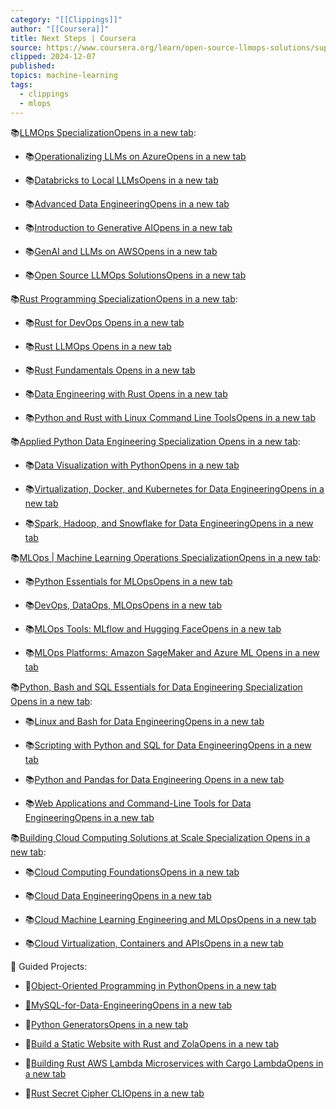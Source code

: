 ```yaml
---
category: "[[Clippings]]"
author: "[[Coursera]]"
title: Next Steps | Coursera
source: https://www.coursera.org/learn/open-source-llmops-solutions/supplement/mqumD/next-steps
clipped: 2024-12-07
published: 
topics: machine-learning
tags:
  - clippings
  - mlops
---
```


📚[LLMOps SpecializationOpens in a new tab](https://insight.paiml.com/a8e): 

-   📚[Operationalizing LLMs on AzureOpens in a new tab](https://insight.paiml.com/e2u)
    
-   📚[Databricks to Local LLMsOpens in a new tab](https://insight.paiml.com/i6k)
    
-   📚[Advanced Data EngineeringOpens in a new tab](https://insight.paiml.com/uvi)
    
-   📚[Introduction to Generative AIOpens in a new tab](https://insight.paiml.com/ee2)
    
-   📚[GenAI and LLMs on AWSOpens in a new tab](https://insight.paiml.com/3x7)
    
-   📚[Open Source LLMOps SolutionsOpens in a new tab](https://insight.paiml.com/x0g)
    

📚[Rust Programming SpecializationOpens in a new tab](https://insight.paiml.com/qwh):

-   📚[Rust for DevOps Opens in a new tab](https://insight.paiml.com/x14)
    
-   📚[Rust LLMOps Opens in a new tab](https://insight.paiml.com/g3b)
    
-   📚[Rust Fundamentals Opens in a new tab](https://insight.paiml.com/qyt)
    
-   📚[Data Engineering with Rust Opens in a new tab](https://insight.paiml.com/zm1)
    
-   📚[Python and Rust with Linux Command Line ToolsOpens in a new tab](https://insight.paiml.com/jot)
    

📚[Applied Python Data Engineering Specialization Opens in a new tab](https://insight.paiml.com/5r9):

-   📚[Data Visualization with PythonOpens in a new tab](https://insight.paiml.com/y9p)
    
-   📚[Virtualization, Docker, and Kubernetes for Data EngineeringOpens in a new tab](https://insight.paiml.com/xtp)
    
-   📚[Spark, Hadoop, and Snowflake for Data EngineeringOpens in a new tab](https://insight.paiml.com/f6j)
    

📚[MLOps | Machine Learning Operations SpecializationOpens in a new tab](https://insight.paiml.com/l5u):

-   📚[Python Essentials for MLOpsOpens in a new tab](https://insight.paiml.com/uvm)
    
-   📚[DevOps, DataOps, MLOpsOpens in a new tab](https://insight.paiml.com/ggi)
    
-   📚[MLOps Tools: MLflow and Hugging FaceOpens in a new tab](https://insight.paiml.com/y2v)
    
-   📚[MLOps Platforms: Amazon SageMaker and Azure ML Opens in a new tab](https://insight.paiml.com/ymb)
    

📚[Python, Bash and SQL Essentials for Data Engineering Specialization Opens in a new tab](https://insight.paiml.com/2or):

-   📚[Linux and Bash for Data EngineeringOpens in a new tab](https://insight.paiml.com/d31)
    
-   📚[Scripting with Python and SQL for Data EngineeringOpens in a new tab](https://insight.paiml.com/n3b)
    
-   📚[Python and Pandas for Data Engineering Opens in a new tab](https://insight.paiml.com/nz7)
    
-   📚[Web Applications and Command-Line Tools for Data EngineeringOpens in a new tab](https://insight.paiml.com/o86)
    

📚[Building Cloud Computing Solutions at Scale Specialization Opens in a new tab](https://insight.paiml.com/hrt):

-   📚[Cloud Computing FoundationsOpens in a new tab](https://insight.paiml.com/zrb)
    
-   📚[Cloud Data EngineeringOpens in a new tab](https://insight.paiml.com/75t)
    
-   📚[Cloud Machine Learning Engineering and MLOpsOpens in a new tab](https://insight.paiml.com/jjh)
    
-   📚[Cloud Virtualization, Containers and APIsOpens in a new tab](https://insight.paiml.com/ce5) 
    

📝 Guided Projects:

-   📝[Object-Oriented Programming in PythonOpens in a new tab](https://insight.paiml.com/n4h)
    
-   [📝MySQL-for-Data-EngineeringOpens in a new tab](https://insight.paiml.com/e1k)
    
-   📝[Python GeneratorsOpens in a new tab](https://insight.paiml.com/i9l)
    
-   📝[Build a Static Website with Rust and ZolaOpens in a new tab](https://insight.paiml.com/a2h)
    
-   📝[Building Rust AWS Lambda Microservices with Cargo LambdaOpens in a new tab](https://insight.paiml.com/8ed)
    
-   📝[Rust Secret Cipher CLIOpens in a new tab](https://insight.paiml.com/zzr)